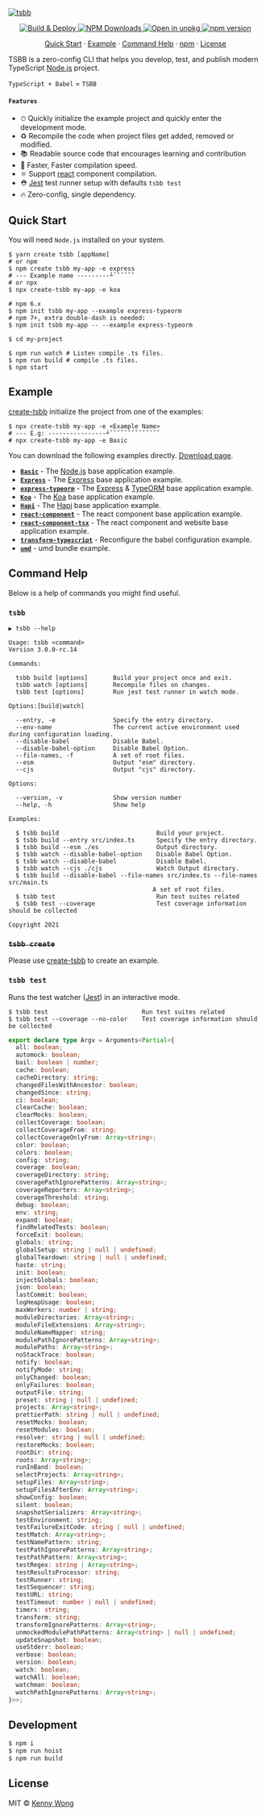 [![tsbb](https://user-images.githubusercontent.com/1680273/57547188-94c60100-7390-11e9-93b2-5ebf085bb925.png)](https://github.com/jaywcjlove/tsbb)

<p align="center">
  <a href="https://github.com/jaywcjlove/tsbb/actions/workflows/ci.yml">
    <img alt="Build & Deploy" src="https://github.com/jaywcjlove/tsbb/actions/workflows/ci.yml/badge.svg">
  </a>
  <a href="https://www.npmjs.com/package/tsbb">
    <img alt="NPM Downloads" src="https://img.shields.io/npm/dm/tsbb.svg?style=flat">
  </a>
  <a href="https://uiwjs.github.io/npm-unpkg/#/pkg/tsbb/file/README.md">
    <img alt="Open in unpkg" src="https://img.shields.io/badge/Open%20in-unpkg-blue">
  </a>
  <a href="https://www.npmjs.com/package/tsbb">
    <img alt="npm version" src="https://img.shields.io/npm/v/tsbb.svg">
  </a>
</p>

<p align="center">
  <a href="#quick-start">Quick Start</a> · 
  <a href="#example">Example</a> · 
  <a href="#command-help">Command Help</a> · 
  <a href="https://www.npmjs.com/package/tsbb">npm</a> · 
  <a href="#license">License</a>
</p>

TSBB is a zero-config CLI that helps you develop, test, and publish modern TypeScript [Node.js](https://nodejs.org/en/) project.

`TypeScript + Babel` = `TSBB`

#### `Features`

- ⏱ Quickly initialize the example project and quickly enter the development mode.  
- ♻️ Recompile the code when project files get added, removed or modified.  
- 📚 Readable source code that encourages learning and contribution  
- 🚀 Faster, Faster compilation speed.  
- ⚛️ Support [react](https://reactjs.org/) component compilation.  
- ⛑ [Jest](https://jestjs.io/) test runner setup with defaults `tsbb test`  
- 🔥 Zero-config, single dependency.  

## Quick Start

You will need `Node.js` installed on your system.

```shell
$ yarn create tsbb [appName]
# or npm
$ npm create tsbb my-app -e express
# --- Example name ---------┴ˇˇˇˇˇˇ
# or npx
$ npx create-tsbb my-app -e koa

# npm 6.x
$ npm init tsbb my-app --example express-typeorm
# npm 7+, extra double-dash is needed:
$ npm init tsbb my-app -- --example express-typeorm

$ cd my-project

$ npm run watch # Listen compile .ts files.
$ npm run build # compile .ts files.
$ npm start
```

## Example

[create-tsbb](https://github.com/jaywcjlove/tsbb/tree/master/packages/create-tsbb) initialize the project from one of the examples:

```shell
$ npx create-tsbb my-app -e <Example Name>
# --- E.g: ----------------┴ˇˇˇˇˇˇˇˇˇˇˇˇˇˇ
# npx create-tsbb my-app -e Basic
```

You can download the following examples directly. [Download page](https://jaywcjlove.github.io/tsbb).

- [**`Basic`**](https://github.com/jaywcjlove/tsbb/tree/master/example/basic) - The [Node.js](https://nodejs.org/en/) base application example.
- [**`Express`**](https://github.com/jaywcjlove/tsbb/tree/master/example/express) - The [Express](https://expressjs.com/) base application example.
- [**`express-typeorm`**](https://github.com/jaywcjlove/tsbb/tree/master/example/express-typeorm) - The [Express](https://expressjs.com/) & [TypeORM](https://github.com/typeorm/typeorm) base application example.
- [**`Koa`**](https://github.com/jaywcjlove/tsbb/tree/master/example/koa) - The [Koa](https://koajs.com/) base application example.
- [**`Hapi`**](https://github.com/jaywcjlove/tsbb/tree/master/example/hapi) - The [Hapi](https://hapijs.com/) base application example.
- [**`react-component`**](https://github.com/jaywcjlove/tsbb/tree/master/example/react-component) - The react component base application example.
- [**`react-component-tsx`**](https://github.com/jaywcjlove/tsbb/tree/master/example/react-component-tsx) - The react component and website base application example.
- [**`transform-typescript`**](https://github.com/jaywcjlove/tsbb/tree/master/example/transform-typescript) - Reconfigure the babel configuration example.
- [**`umd`**](https://github.com/jaywcjlove/tsbb/tree/master/example/umd) - umd bundle example.

## Command Help

Below is a help of commands you might find useful.

### `tsbb`

```shell
▶ tsbb --help

Usage: tsbb <command>
Version 3.0.0-rc.14

Commands:

  tsbb build [options]       Build your project once and exit.
  tsbb watch [options]       Recompile files on changes.
  tsbb test [options]        Run jest test runner in watch mode.

Options:[build|watch]

  --entry, -e                Specify the entry directory.
  --env-name                 The current active environment used during configuration loading.
  --disable-babel            Disable Babel.
  --disable-babel-option     Disable Babel Option.
  --file-names, -f           A set of root files.
  --esm                      Output "esm" directory.
  --cjs                      Output "cjs" directory.

Options:

  --version, -v              Show version number
  --help, -h                 Show help

Examples:

  $ tsbb build                           Build your project.
  $ tsbb build --entry src/index.ts      Specify the entry directory.
  $ tsbb build --esm ./es                Output directory.
  $ tsbb watch --disable-babel-option    Disable Babel Option.
  $ tsbb watch --disable-babel           Disable Babel.
  $ tsbb watch --cjs ./cjs               Watch Output directory.
  $ tsbb build --disable-babel --file-names src/index.ts --file-names src/main.ts
                                        A set of root files.
  $ tsbb test                            Run test suites related
  $ tsbb test --coverage                 Test coverage information should be collected

Copyright 2021
```

### ~~`tsbb create`~~

Please use [create-tsbb](https://github.com/jaywcjlove/tsbb/tree/master/packages/create-tsbb) to create an example.

### `tsbb test`

Runs the test watcher ([Jest](https://jestjs.io/docs/cli)) in an interactive mode.

```shell
$ tsbb test                          Run test suites related
$ tsbb test --coverage --no-color    Test coverage information should be collected
```

```ts
export declare type Argv = Arguments<Partial<{
  all: boolean;
  automock: boolean;
  bail: boolean | number;
  cache: boolean;
  cacheDirectory: string;
  changedFilesWithAncestor: boolean;
  changedSince: string;
  ci: boolean;
  clearCache: boolean;
  clearMocks: boolean;
  collectCoverage: boolean;
  collectCoverageFrom: string;
  collectCoverageOnlyFrom: Array<string>;
  color: boolean;
  colors: boolean;
  config: string;
  coverage: boolean;
  coverageDirectory: string;
  coveragePathIgnorePatterns: Array<string>;
  coverageReporters: Array<string>;
  coverageThreshold: string;
  debug: boolean;
  env: string;
  expand: boolean;
  findRelatedTests: boolean;
  forceExit: boolean;
  globals: string;
  globalSetup: string | null | undefined;
  globalTeardown: string | null | undefined;
  haste: string;
  init: boolean;
  injectGlobals: boolean;
  json: boolean;
  lastCommit: boolean;
  logHeapUsage: boolean;
  maxWorkers: number | string;
  moduleDirectories: Array<string>;
  moduleFileExtensions: Array<string>;
  moduleNameMapper: string;
  modulePathIgnorePatterns: Array<string>;
  modulePaths: Array<string>;
  noStackTrace: boolean;
  notify: boolean;
  notifyMode: string;
  onlyChanged: boolean;
  onlyFailures: boolean;
  outputFile: string;
  preset: string | null | undefined;
  projects: Array<string>;
  prettierPath: string | null | undefined;
  resetMocks: boolean;
  resetModules: boolean;
  resolver: string | null | undefined;
  restoreMocks: boolean;
  rootDir: string;
  roots: Array<string>;
  runInBand: boolean;
  selectProjects: Array<string>;
  setupFiles: Array<string>;
  setupFilesAfterEnv: Array<string>;
  showConfig: boolean;
  silent: boolean;
  snapshotSerializers: Array<string>;
  testEnvironment: string;
  testFailureExitCode: string | null | undefined;
  testMatch: Array<string>;
  testNamePattern: string;
  testPathIgnorePatterns: Array<string>;
  testPathPattern: Array<string>;
  testRegex: string | Array<string>;
  testResultsProcessor: string;
  testRunner: string;
  testSequencer: string;
  testURL: string;
  testTimeout: number | null | undefined;
  timers: string;
  transform: string;
  transformIgnorePatterns: Array<string>;
  unmockedModulePathPatterns: Array<string> | null | undefined;
  updateSnapshot: boolean;
  useStderr: boolean;
  verbose: boolean;
  version: boolean;
  watch: boolean;
  watchAll: boolean;
  watchman: boolean;
  watchPathIgnorePatterns: Array<string>;
}>>;
```

## Development

```bash
$ npm i
$ npm run hoist
$ npm run build
```

## License

MIT © [Kenny Wong](https://wangchujiang.com)
